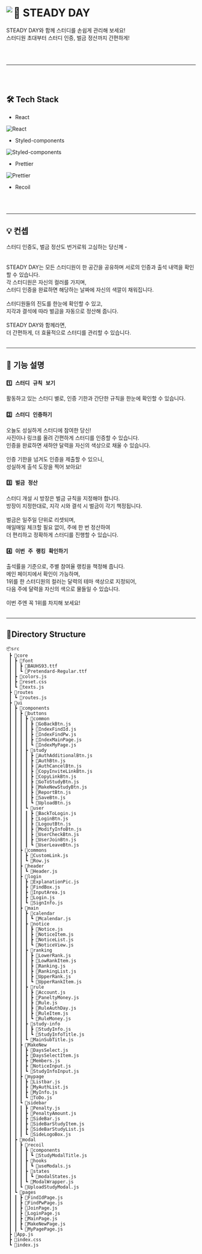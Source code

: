 


# 📖 STEADY DAY <img src="https://user-images.githubusercontent.com/77518932/182035820-37c94eb9-a295-47e8-a5fa-a163175b5ca9.png" align=left />
STEADY DAY와 함께 스터디를 손쉽게 관리해 보세요!<br>
스터디원 초대부터 스터디 인증, 벌금 정산까지 간편하게!

<br>
<br>

---


<br>
<br>

## 🛠 Tech Stack
+ React
<img alt="React" src="https://img.shields.io/badge/React-61DAFB?style=for-the-badge&logo=React&logoColor=white">

+ Styled-components
 <img alt="Styled-components" src="https://img.shields.io/badge/Styled-components-DB7093?style=for-the-badge&logo=Styled-components&logoColor=white">

+ Prettier
<img alt="Prettier" src="https://img.shields.io/badge/Prettier-F7B93E?style=for-the-badge&logo=Prettier&logoColor=white">


+ Recoil
<br>
<br>

---


## 💡 컨셉

스터디 인증도, 벌금 정산도 번거로워 고심하는 당신께 -<br>
<br>
<br>
STEADY DAY는 모든 스터디원이 한 공간을 공유하며 서로의 인증과 출석 내역을 확인할 수 있습니다.<br>
각 스터디원은 자신의 컬러를 가지며,<br>
스터디 인증을 완료하면 해당하는 날짜에 자신의 색깔이 채워집니다. <br>
<br>
스터디원들의 진도를 한눈에 확인할 수 있고, <br>
지각과 결석에 따라 벌금을 자동으로 정산해 줍니다. <br>
<br>
STEADY DAY와 함께라면,<br>
더 간편하게, 더 효율적으로 스터디를 관리할 수 있습니다.
<br>
<br>


---


## 🚀 기능 설명
### `1️⃣ 스터디 규칙 보기`
활동하고 있는 스터디 별로, 인증 기한과 간단한 규칙을 한눈에 확인할 수 있습니다.


### `2️⃣ 스터디 인증하기`
오늘도 성실하게 스터디에 참여한 당신!<br>
사진이나 링크를 올려 간편하게 스터디를 인증할 수 있습니다.<br>
인증을 완료하면 새하얀 달력을 자신의 색상으로 채울 수 있습니다.<br>
<br>
인증 기한을 넘겨도 인증을 제출할 수 있으니,<br>
성실하게 출석 도장을 찍어 보아요!

### `3️⃣ 벌금 정산`
스터디 개설 시 방장은 벌금 규칙을 지정해야 합니다.<br>
방장이 지정한대로, 지각 시와 결석 시 벌금이 각기 책정됩니다.<br>
<br>
벌금은 일주일 단위로 리셋되며,<br>
매일매일 체크할 필요 없이, 주에 한 번 정산하여<br>
더 편리하고 정확하게 스터디를 진행할 수 있습니다.

### `4️⃣ 이번 주 랭킹 확인하기`
출석률을 기준으로, 주별 참여율 랭킹을 책정해 줍니다.<br>
메인 페이지에서 확인이 가능하며,<br>
1위를 한 스터디원의 컬러는 달력의 테마 색상으로 지정되어,<br>
다음 주에 달력을 자신의 색으로 물들일 수 있습니다.<br>
<br>
이번 주엔 꼭 1위를 차지해 보세요!
<br>
<br>

---


## 💾Directory Structure
```
📦src
 ┣ 📂core
 ┃ ┣ 📂font
 ┃ ┃ ┣ 📜BAUHS93.ttf
 ┃ ┃ ┗ 📜Pretendard-Regular.ttf
 ┃ ┣ 📜colors.js
 ┃ ┣ 📜reset.css 
 ┃ ┗ 📜texts.js
 ┣ 📂routes
 ┃ ┗ 📜routes.js
 ┣ 📂ui
 ┃ ┣ 📂components
 ┃ ┃ ┣ 📂buttons
 ┃ ┃ ┃ ┣ 📂common
 ┃ ┃ ┃ ┃ ┣ 📜GoBackBtn.js
 ┃ ┃ ┃ ┃ ┣ 📜IndexFindId.js
 ┃ ┃ ┃ ┃ ┣ 📜IndexFindPw.js
 ┃ ┃ ┃ ┃ ┣ 📜IndexMainPage.js
 ┃ ┃ ┃ ┃ ┗ 📜IndexMyPage.js
 ┃ ┃ ┃ ┣ 📂study
 ┃ ┃ ┃ ┃ ┣ 📜AuthAdditionalBtn.js
 ┃ ┃ ┃ ┃ ┣ 📜AuthBtn.js
 ┃ ┃ ┃ ┃ ┣ 📜AuthCancelBtn.js
 ┃ ┃ ┃ ┃ ┣ 📜CopyInviteLinkBtn.js
 ┃ ┃ ┃ ┃ ┣ 📜CopyLinkBtn.js
 ┃ ┃ ┃ ┃ ┣ 📜GoToStudyBtn.js
 ┃ ┃ ┃ ┃ ┣ 📜MakeNewStudyBtn.js
 ┃ ┃ ┃ ┃ ┣ 📜ReportBtn.js
 ┃ ┃ ┃ ┃ ┣ 📜SaveBtn.js
 ┃ ┃ ┃ ┃ ┗ 📜UploadBtn.js
 ┃ ┃ ┃ ┗ 📂user
 ┃ ┃ ┃ ┃ ┣ 📜BackToLogin.js
 ┃ ┃ ┃ ┃ ┣ 📜LoginBtn.js
 ┃ ┃ ┃ ┃ ┣ 📜LogoutBtn.js
 ┃ ┃ ┃ ┃ ┣ 📜ModifyInfoBtn.js
 ┃ ┃ ┃ ┃ ┣ 📜UserCheckBtn.js
 ┃ ┃ ┃ ┃ ┣ 📜UserJoinBtn.js
 ┃ ┃ ┃ ┃ ┗ 📜UserLeaveBtn.js
 ┃ ┃ ┣ 📂commons
 ┃ ┃ ┃ ┣ 📜CustomLink.js
 ┃ ┃ ┃ ┗ 📜Row.js
 ┃ ┃ ┣ 📂header
 ┃ ┃ ┃ ┗ 📜Header.js
 ┃ ┃ ┣ 📂login
 ┃ ┃ ┃ ┣ 📜ExplanationPic.js
 ┃ ┃ ┃ ┣ 📜FindBox.js
 ┃ ┃ ┃ ┣ 📜InputArea.js
 ┃ ┃ ┃ ┣ 📜Login.js
 ┃ ┃ ┃ ┗ 📜SignInfo.js
 ┃ ┃ ┣ 📂main
 ┃ ┃ ┃ ┣ 📂calendar
 ┃ ┃ ┃ ┃ ┗ 📜Mcalendar.js
 ┃ ┃ ┃ ┣ 📂notice
 ┃ ┃ ┃ ┃ ┣ 📜Notice.js
 ┃ ┃ ┃ ┃ ┣ 📜NoticeItem.js
 ┃ ┃ ┃ ┃ ┣ 📜NoticeList.js
 ┃ ┃ ┃ ┃ ┗ 📜NoticeView.js
 ┃ ┃ ┃ ┣ 📂ranking
 ┃ ┃ ┃ ┃ ┣ 📜LowerRank.js
 ┃ ┃ ┃ ┃ ┣ 📜LowRankItem.js
 ┃ ┃ ┃ ┃ ┣ 📜Ranking.js
 ┃ ┃ ┃ ┃ ┣ 📜RankingList.js
 ┃ ┃ ┃ ┃ ┣ 📜UpperRank.js
 ┃ ┃ ┃ ┃ ┗ 📜UpperRankItem.js
 ┃ ┃ ┃ ┣ 📂rule
 ┃ ┃ ┃ ┃ ┣ 📜Account.js
 ┃ ┃ ┃ ┃ ┣ 📜PaneltyMoney.js
 ┃ ┃ ┃ ┃ ┣ 📜Rule.js
 ┃ ┃ ┃ ┃ ┣ 📜RuleAuthDay.js
 ┃ ┃ ┃ ┃ ┣ 📜RuleItem.js
 ┃ ┃ ┃ ┃ ┗ 📜RuleMoney.js
 ┃ ┃ ┃ ┣ 📂study-info
 ┃ ┃ ┃ ┃ ┣ 📜StudyInfo.js
 ┃ ┃ ┃ ┃ ┗ 📜StudyInfoTitle.js
 ┃ ┃ ┃ ┗ 📜MainSubTitle.js
 ┃ ┃ ┣ 📂MakeNew
 ┃ ┃ ┃ ┣ 📜DaysSelect.js
 ┃ ┃ ┃ ┣ 📜DaysSelectItem.js
 ┃ ┃ ┃ ┣ 📜Members.js
 ┃ ┃ ┃ ┣ 📜NoticeInput.js
 ┃ ┃ ┃ ┗ 📜StudyInfoInput.js
 ┃ ┃ ┣ 📂mypage
 ┃ ┃ ┃ ┣ 📜Listbar.js
 ┃ ┃ ┃ ┣ 📜MyAuthList.js
 ┃ ┃ ┃ ┣ 📜MyInfo.js
 ┃ ┃ ┃ ┗ 📜ToDo.js
 ┃ ┃ ┗ 📂sidebar
 ┃ ┃ ┃ ┣ 📜Penalty.js
 ┃ ┃ ┃ ┣ 📜PenaltyAmount.js
 ┃ ┃ ┃ ┣ 📜SideBar.js
 ┃ ┃ ┃ ┣ 📜SideBarStudyItem.js
 ┃ ┃ ┃ ┣ 📜SideBarStudyList.js
 ┃ ┃ ┃ ┗ 📜SideLogoBox.js
 ┃ ┣ 📂modal
 ┃ ┃ ┣ 📂recoil
 ┃ ┃ ┃ ┣ 📂components
 ┃ ┃ ┃ ┃ ┗ 📜StudyModalTitle.js
 ┃ ┃ ┃ ┣ 📂hooks
 ┃ ┃ ┃ ┃ ┗ 📜useModals.js
 ┃ ┃ ┃ ┣ 📂states
 ┃ ┃ ┃ ┃ ┗ 📜modalStates.js
 ┃ ┃ ┃ ┗ 📜ModalWrapper.js
 ┃ ┃ ┗ 📜UploadStudyModal.js
 ┃ ┗ 📂pages
 ┃ ┃ ┣ 📜FindIdPage.js
 ┃ ┃ ┣ 📜FindPwPage.js
 ┃ ┃ ┣ 📜JoinPage.js
 ┃ ┃ ┣ 📜LoginPage.js
 ┃ ┃ ┣ 📜MainPage.js
 ┃ ┃ ┣ 📜MakeNewPage.js
 ┃ ┃ ┗ 📜MyPagePage.js
 ┣ 📜App.js
 ┣ 📜index.css
 ┗ 📜index.js
 ```
 
 
